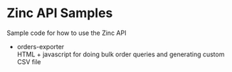 # Zinc API Samples
Sample code for how to use the Zinc API

* orders-exporter  
HTML + javascript for doing bulk order queries and generating custom CSV file
